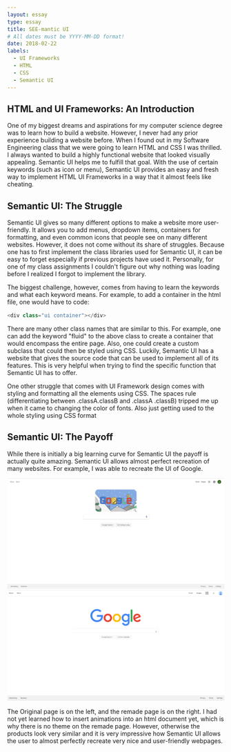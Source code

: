 ```yaml
---
layout: essay
type: essay
title: SEE-mantic UI
# All dates must be YYYY-MM-DD format!
date: 2018-02-22
labels:
  - UI Frameworks
  - HTML
  - CSS
  - Semantic UI
---
```


## HTML and UI Frameworks: An Introduction
One of my biggest dreams and aspirations for my computer science degree was to learn how to build a website. However, I never had any prior experience building a website before. When I found out in my Software Engineering class that we were going to learn HTML and CSS I was thrilled. I always wanted to build a highly functional website that looked visually appealing. Semantic UI helps me to fulfill that goal. With the use of certain keywords (such as icon or menu), Semantic UI provides an easy and fresh way to implement HTML UI Frameworks in a way that it almost feels like cheating.

## Semantic UI: The Struggle
Semantic UI gives so many different options to make a website more user-friendly. It allows you to add menus, dropdown items, containers for formatting, and even common icons that people see on many different websites. However, it does not come without its share of struggles. Because one has to first implement the class libraries used for Semantic UI, it can be easy to forget especially if previous projects have used it. Personally, for one of my class assignments I couldn't figure out why nothing was loading before I realized I forgot to implement the library.

The biggest challenge, however, comes from having to learn the keywords and what each keyword means. For example, to add a container in the html file, one would have to code:

```js
<div class="ui container"></div>
```

There are many other class names that are similar to this. For example, one can add the keyword "fluid" to the above class to create a container that would encompass the entire page. Also, one could create a custom subclass that could then be styled using CSS. Luckily, Semantic UI has a website that gives the source code that can be used to implement all of its features. This is very helpful when trying to find the specific function that Semantic UI has to offer.

One other struggle that comes with UI Framework design comes with styling and formatting all the elements using CSS. The spaces rule (differentiating between .classA.classB and .classA .classB) tripped me up when it came to changing the color of fonts. Also just getting used to the whole styling using CSS format 

## Semantic UI: The Payoff
While there is initially a big learning curve for Semantic UI the payoff is actually quite amazing. Semantic UI allows almost perfect recreation of many websites. For example, I was able to recreate the UI of Google.

<div class="ui small rounded images">
  <img class="ui image" src="../images/Original.png">
  <img class="ui image" src="../images/Remade.png">
</div>

The Original page is on the left, and the remade page is on the right. I had not yet learned how to insert animations into an html document yet, which is why there is no theme on the remade page. However, otherwise the products look very similar and it is very impressive how Semantic UI allows the user to almost perfectly recreate very nice and user-friendly webpages. 




